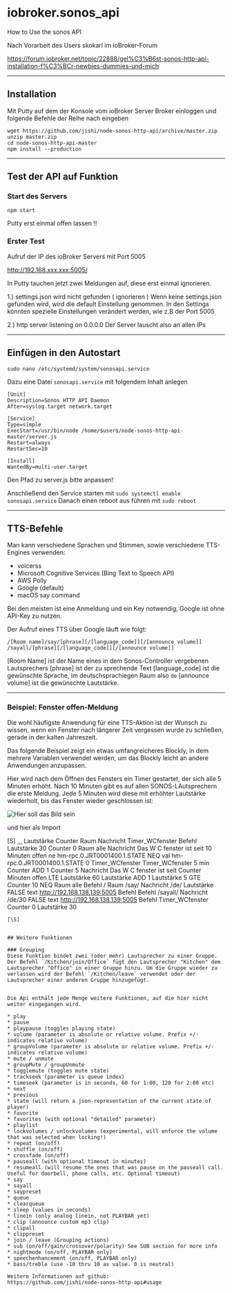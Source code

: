 # iobroker.sonos_api
How to Use the sonos API

Nach Vorarbeit des Users skokarl im ioBroker-Forum

https://forum.iobroker.net/topic/22888/gel%C3%B6st-sonos-http-api-installation-f%C3%BCr-newbies-dummies-und-mich

---

## Installation

Mit Putty auf dem der Konsole vom ioBroker Server Broker einloggen
und folgende Befehle der Reihe nach eingeben


```
wget https://github.com/jishi/node-sonos-http-api/archive/master.zip
unzip master.zip
cd node-sonos-http-api-master
npm install --production
```
---
## Test der API auf Funktion
### Start des Servers

```
npm start
```
Putty erst einmal offen lassen !!

### Erster Test

Aufruf der IP des ioBroker Servers mit Port 5005

http://192.168.xxx.xxx:5005/

In Putty tauchen jetzt zwei Meldungen auf, diese erst einmal ignorieren.

1.) settings.json wird nicht gefunden ( ignorieren )
Wenn keine settings.json gefunden wird, wird die default Einstellung genommen.
In den Settings könnten spezielle Einstellungen verändert werden, wie z.B der Port 5005

2.) http server listening on 0.0.0.0
Der Server lauscht also an allen IPs

---
## Einfügen in den Autostart
```
sudo nano /etc/systemd/system/sonosapi.service
```

Dazu eine Datei `sonosapi.service` mit folgendem Inhalt anlegen

```
[Unit]
Description=Sonos HTTP API Daemon
After=syslog.target network.target

[Service]
Type=simple
ExecStart=/usr/bin/node /home/$user$/node-sonos-http-api-master/server.js
Restart=always
RestartSec=10

[Install]
WantedBy=multi-user.target
```

Den Pfad zu server.js bitte anpassen!

Anschließend den Service starten mit `sudo systemctl enable sonosapi.service`
Danach einen reboot aus führen mit `sudo reboot`

---

## TTS-Befehle
Man kann verschiedene Sprachen und Stimmen, sowie verschiedene TTS-Engines verwenden:

* voicerss
* Microsoft Cognitive Services (Bing Text to Speech API)
* AWS Polly
* Google (default)
* macOS say command

Bei den meisten ist eine Anmeldung und ein Key notwendig, Google ist ohne API-Key zu nutzen.

Der Aufruf eines TTS über Google läuft wie folgt:

```
/[Room name]/say/[phrase][/[language_code]][/[announce volume]]
/sayall/[phrase][/[language_code]][/[announce volume]]
```

[Room Name] ist der Name eines in dem Sonos-Controller vergebenen Lautsprechers
[phrase] ist der zu sprechende Text
[language_code] ist die gewünschte Sprache, im deutschsprachiegen Raum also `de`
[announce volume] ist die gewünschte Lautstärke. 

---

### Beispiel: Fenster offen-Meldung
Die wohl häufigste Anwendung für eine TTS-Aktion ist der Wunsch zu wissen, wenn ein Fenster nach längerer Zeit vergessen wurde zu schließen, gerade in der kalten Jahreszeit.

Das folgende Beispiel zeigt ein etwas umfangreicheres Blockly, in dem mehrere Variablen verwendet werden, um das Blockly leicht an andere Anwendungen anzupassen.

Hier wird nach dem Öffnen des Fensters ein Timer gestartet, der sich alle 5 Minuten erhöht.
Nach 10 Minuten gibt es auf allen SONOS-LAutsprechern die erste Meldung.
Jede  5 Minuten wird diese mit erhöhter Lautstärke wiederholt, bis das Fenster wieder geschlossen ist:

![Hier soll das Bild sein](Blockly_Ansage_WC_Fenster.png "Das Blockly als Bild")

und hier als Import

[S]
¸¸¸
<xml xmlns="http://www.w3.org/1999/xhtml">
  <variables>
    <variable type="" id="@^s0bK9fM:FXZwSl7)^N">Lautstärke</variable>
    <variable type="" id="6:s1Zo4W5}f483}-qH}T">Counter</variable>
    <variable type="" id="SFwS`:dt]EDO$hdjaz:5">Raum</variable>
    <variable type="" id="gvn.@ec[1RiFVpP7PX{a">Nachricht</variable>
    <variable type="undefined" id="Timer_WCfenster">Timer_WCfenster</variable>
    <variable type="" id="1T#Gu#s8/SO!EIx[Q,9=">Befehl</variable>
  </variables>
  <block type="variables_set" id="q{;[qF4pxCOp@7|.kUM4" x="188" y="-487">
    <field name="VAR" id="@^s0bK9fM:FXZwSl7)^N" variabletype="">Lautstärke</field>
    <value name="VALUE">
      <block type="math_number" id="gSS+(#*mDEN:JgfL@`wz">
        <field name="NUM">30</field>
      </block>
    </value>
    <next>
      <block type="variables_set" id="S@vH848L$j=0ywb)[}fP">
        <field name="VAR" id="6:s1Zo4W5}f483}-qH}T" variabletype="">Counter</field>
        <value name="VALUE">
          <block type="math_number" id="_Va5N^VM3I|Bxz@}*7Qh">
            <field name="NUM">0</field>
          </block>
        </value>
        <next>
          <block type="variables_set" id="i0(fyj`ojuMM~w/sIJkm">
            <field name="VAR" id="SFwS`:dt]EDO$hdjaz:5" variabletype="">Raum</field>
            <value name="VALUE">
              <block type="text" id="*|*o=(NTCaGIUc5L}M#@">
                <field name="TEXT">alle</field>
              </block>
            </value>
            <next>
              <block type="variables_set" id="Brv7I`#{[,Y4b:iq=cP8">
                <field name="VAR" id="gvn.@ec[1RiFVpP7PX{a" variabletype="">Nachricht</field>
                <value name="VALUE">
                  <block type="text" id="FO#/mWcmHx42?Q^{BvgR">
                    <field name="TEXT">Das W C fenster ist seit 10 Minuten offen</field>
                  </block>
                </value>
                <next>
                  <block type="on_ext" id="*$F$h%MF@=voV_mnHxLk">
                    <mutation items="1"></mutation>
                    <field name="CONDITION">ne</field>
                    <field name="ACK_CONDITION"></field>
                    <value name="OID0">
                      <shadow type="field_oid" id="ULPFV!EFYivh/tGiULG*">
                        <field name="oid">hm-rpc.0.JRT0001400.1.STATE</field>
                      </shadow>
                    </value>
                    <statement name="STATEMENT">
                      <block type="controls_if" id="y)yHf/q-?:(j/Q*dwe(c">
                        <mutation else="1"></mutation>
                        <value name="IF0">
                          <block type="logic_compare" id="t#/rRBq=7!Wd%Jxns8/@">
                            <field name="OP">NEQ</field>
                            <value name="A">
                              <block type="get_value" id="0l;1(ei`iKBK]5-zRb^t">
                                <field name="ATTR">val</field>
                                <field name="OID">hm-rpc.0.JRT0001400.1.STATE</field>
                              </block>
                            </value>
                            <value name="B">
                              <block type="math_number" id="YY:g3hS.)6Gh+45Dtk7i">
                                <field name="NUM">0</field>
                              </block>
                            </value>
                          </block>
                        </value>
                        <statement name="DO0">
                          <block type="timeouts_clearinterval" id="u{%g}+LYK5ek*DE@NkK[">
                            <field name="NAME">Timer_WCfenster</field>
                            <next>
                              <block type="timeouts_setinterval" id=":nL4Pw_k(Kf.jA!XMj*e">
                                <field name="NAME">Timer_WCfenster</field>
                                <field name="INTERVAL">5</field>
                                <field name="UNIT">min</field>
                                <statement name="STATEMENT">
                                  <block type="variables_set" id="nI?TFBxvyt},^dN$~trc">
                                    <field name="VAR" id="6:s1Zo4W5}f483}-qH}T" variabletype="">Counter</field>
                                    <value name="VALUE">
                                      <block type="math_arithmetic" id="7#RafW+X,_c5JF/8H4?0">
                                        <field name="OP">ADD</field>
                                        <value name="A">
                                          <shadow type="math_number" id="vQ6)nub,ePq`*|,=[w3d">
                                            <field name="NUM">1</field>
                                          </shadow>
                                          <block type="variables_get" id="48jA23v`2Hh)m63coJz`">
                                            <field name="VAR" id="6:s1Zo4W5}f483}-qH}T" variabletype="">Counter</field>
                                          </block>
                                        </value>
                                        <value name="B">
                                          <shadow type="math_number" id="0+mw;mJ@CC9P85FRknk?">
                                            <field name="NUM">5</field>
                                          </shadow>
                                        </value>
                                      </block>
                                    </value>
                                    <next>
                                      <block type="variables_set" id="bl-miA0OUtio8DsmTJlJ">
                                        <field name="VAR" id="gvn.@ec[1RiFVpP7PX{a" variabletype="">Nachricht</field>
                                        <value name="VALUE">
                                          <block type="text_join" id=",LNlctr%P=?(F~taMOB(">
                                            <mutation items="3"></mutation>
                                            <value name="ADD0">
                                              <block type="text" id="XPR^x`{TLs/C},wFickb">
                                                <field name="TEXT">Das W C fenster ist seit </field>
                                              </block>
                                            </value>
                                            <value name="ADD1">
                                              <block type="variables_get" id="Bub#:@(_C=f5ONGMN,Cw">
                                                <field name="VAR" id="6:s1Zo4W5}f483}-qH}T" variabletype="">Counter</field>
                                              </block>
                                            </value>
                                            <value name="ADD2">
                                              <block type="text" id="}K)l#fBVM89E5iZ_,@c(">
                                                <field name="TEXT"> Minuten offen</field>
                                              </block>
                                            </value>
                                          </block>
                                        </value>
                                        <next>
                                          <block type="controls_if" id="z%6f_ZGAAWi2GZ;tS]F^">
                                            <value name="IF0">
                                              <block type="logic_compare" id="ed4uNFC+d$vuk9+Bz8{Q">
                                                <field name="OP">LTE</field>
                                                <value name="A">
                                                  <block type="variables_get" id="z=`wd`.`V$dn,]OuGCTB">
                                                    <field name="VAR" id="@^s0bK9fM:FXZwSl7)^N" variabletype="">Lautstärke</field>
                                                  </block>
                                                </value>
                                                <value name="B">
                                                  <block type="math_number" id="ML*WB=F,YmX0kI0R3@$j">
                                                    <field name="NUM">60</field>
                                                  </block>
                                                </value>
                                              </block>
                                            </value>
                                            <statement name="DO0">
                                              <block type="variables_set" id="J+^IB,P,b-slW,_53*E!">
                                                <field name="VAR" id="@^s0bK9fM:FXZwSl7)^N" variabletype="">Lautstärke</field>
                                                <value name="VALUE">
                                                  <block type="math_arithmetic" id="tCE3ilPo~]j`o){McsHM">
                                                    <field name="OP">ADD</field>
                                                    <value name="A">
                                                      <shadow type="math_number" id="vQ6)nub,ePq`*|,=[w3d">
                                                        <field name="NUM">1</field>
                                                      </shadow>
                                                      <block type="variables_get" id="k=Tp`H/Ej]z#7ri!Um+s">
                                                        <field name="VAR" id="@^s0bK9fM:FXZwSl7)^N" variabletype="">Lautstärke</field>
                                                      </block>
                                                    </value>
                                                    <value name="B">
                                                      <shadow type="math_number" id="u[Z2Wg?hBcgE(XeJ,}Q$">
                                                        <field name="NUM">5</field>
                                                      </shadow>
                                                    </value>
                                                  </block>
                                                </value>
                                              </block>
                                            </statement>
                                            <next>
                                              <block type="controls_if" id="WJ%To+9c;ZktW[())7jO">
                                                <value name="IF0">
                                                  <block type="logic_compare" id="vwm`z6}X~V@*26lwrwVr">
                                                    <field name="OP">GTE</field>
                                                    <value name="A">
                                                      <block type="variables_get" id="-5+3oGu4pl?38R-F[LfN">
                                                        <field name="VAR" id="6:s1Zo4W5}f483}-qH}T" variabletype="">Counter</field>
                                                      </block>
                                                    </value>
                                                    <value name="B">
                                                      <block type="math_number" id="g|d,H)lbq.wa:O,MH=7+">
                                                        <field name="NUM">10</field>
                                                      </block>
                                                    </value>
                                                  </block>
                                                </value>
                                                <statement name="DO0">
                                                  <block type="controls_if" id="./Q3|;`OS9W])ALp^fdI">
                                                    <mutation else="1"></mutation>
                                                    <value name="IF0">
                                                      <block type="logic_compare" id="ITuPw}=|f)$EWGU!Sg$,">
                                                        <field name="OP">NEQ</field>
                                                        <value name="A">
                                                          <block type="variables_get" id="p~h16t!@6@;q!:$yW[0d">
                                                            <field name="VAR" id="SFwS`:dt]EDO$hdjaz:5" variabletype="">Raum</field>
                                                          </block>
                                                        </value>
                                                        <value name="B">
                                                          <block type="text" id="8}+n8~;*F;L+lPjbr^7m">
                                                            <field name="TEXT">alle</field>
                                                          </block>
                                                        </value>
                                                      </block>
                                                    </value>
                                                    <statement name="DO0">
                                                      <block type="variables_set" id="BY?T;$TYb4fbmeVO+/0S">
                                                        <field name="VAR" id="1T#Gu#s8/SO!EIx[Q,9=" variabletype="">Befehl</field>
                                                        <value name="VALUE">
                                                          <block type="text_join" id="z5T4qmW(ZsjWY?S}ow+$">
                                                            <mutation items="6"></mutation>
                                                            <value name="ADD0">
                                                              <block type="text" id="ms:NU#}0J[8+s/sJtWP!">
                                                                <field name="TEXT">/</field>
                                                              </block>
                                                            </value>
                                                            <value name="ADD1">
                                                              <block type="variables_get" id="PwsFL.g214Y:]#_2m0LS">
                                                                <field name="VAR" id="SFwS`:dt]EDO$hdjaz:5" variabletype="">Raum</field>
                                                              </block>
                                                            </value>
                                                            <value name="ADD2">
                                                              <block type="text" id="U!#)6,:sZ:tp*kTuuUm[">
                                                                <field name="TEXT">/say/</field>
                                                              </block>
                                                            </value>
                                                            <value name="ADD3">
                                                              <block type="variables_get" id="N!hFsUL6m{E6nnGrgB*7">
                                                                <field name="VAR" id="gvn.@ec[1RiFVpP7PX{a" variabletype="">Nachricht</field>
                                                              </block>
                                                            </value>
                                                            <value name="ADD4">
                                                              <block type="text" id="9B2RQfgdGuW_LI}Ph^d?">
                                                                <field name="TEXT">/de/</field>
                                                              </block>
                                                            </value>
                                                            <value name="ADD5">
                                                              <block type="variables_get" id="PXt*?LD60C[Tf3u4To--">
                                                                <field name="VAR" id="@^s0bK9fM:FXZwSl7)^N" variabletype="">Lautstärke</field>
                                                              </block>
                                                            </value>
                                                          </block>
                                                        </value>
                                                        <next>
                                                          <block type="request" id="%Cmgm;YVCkM@58d4}K;4">
                                                            <mutation with_statement="false"></mutation>
                                                            <field name="WITH_STATEMENT">FALSE</field>
                                                            <field name="LOG"></field>
                                                            <value name="URL">
                                                              <shadow type="text" id="2N%(5gEJVCv/OZJrdq/J">
                                                                <field name="TEXT">text</field>
                                                              </shadow>
                                                              <block type="text_join" id="=q*Bjikt]*c/o/xP@nI@">
                                                                <mutation items="2"></mutation>
                                                                <value name="ADD0">
                                                                  <block type="text" id="O@|Dj(Rx;IRoRvz_mA8(">
                                                                    <field name="TEXT">http://192.168.138.139:5005</field>
                                                                  </block>
                                                                </value>
                                                                <value name="ADD1">
                                                                  <block type="variables_get" id="paI|Y4m|FwdQ@TfX{+Bo">
                                                                    <field name="VAR" id="1T#Gu#s8/SO!EIx[Q,9=" variabletype="">Befehl</field>
                                                                  </block>
                                                                </value>
                                                              </block>
                                                            </value>
                                                          </block>
                                                        </next>
                                                      </block>
                                                    </statement>
                                                    <statement name="ELSE">
                                                      <block type="variables_set" id="zN~7#2;CEU{127GheI_f">
                                                        <field name="VAR" id="1T#Gu#s8/SO!EIx[Q,9=" variabletype="">Befehl</field>
                                                        <value name="VALUE">
                                                          <block type="text_join" id="C_UkCh(Y+fv_pKv2{eCM">
                                                            <mutation items="3"></mutation>
                                                            <value name="ADD0">
                                                              <block type="text" id="d(8r0f+{PO7=s$eKM}Wg">
                                                                <field name="TEXT">/sayall/</field>
                                                              </block>
                                                            </value>
                                                            <value name="ADD1">
                                                              <block type="variables_get" id="6}hNH{l,{yTBgWBmt0{G">
                                                                <field name="VAR" id="gvn.@ec[1RiFVpP7PX{a" variabletype="">Nachricht</field>
                                                              </block>
                                                            </value>
                                                            <value name="ADD2">
                                                              <block type="text" id="G%3cdi;8FXkS{NZR02wD">
                                                                <field name="TEXT">/de/30</field>
                                                              </block>
                                                            </value>
                                                          </block>
                                                        </value>
                                                        <next>
                                                          <block type="request" id="P:YmXs1^!k-@VjUQzZ7_">
                                                            <mutation with_statement="false"></mutation>
                                                            <field name="WITH_STATEMENT">FALSE</field>
                                                            <field name="LOG"></field>
                                                            <value name="URL">
                                                              <shadow type="text" id="2N%(5gEJVCv/OZJrdq/J">
                                                                <field name="TEXT">text</field>
                                                              </shadow>
                                                              <block type="text_join" id="HR]p-G@W%02ew]0]O|q`">
                                                                <mutation items="2"></mutation>
                                                                <value name="ADD0">
                                                                  <block type="text" id="{3a`Yvd8-=s.o9VJTM_Y">
                                                                    <field name="TEXT">http://192.168.138.139:5005</field>
                                                                  </block>
                                                                </value>
                                                                <value name="ADD1">
                                                                  <block type="variables_get" id="`u3^(S@1XgqA,$X1b,df">
                                                                    <field name="VAR" id="1T#Gu#s8/SO!EIx[Q,9=" variabletype="">Befehl</field>
                                                                  </block>
                                                                </value>
                                                              </block>
                                                            </value>
                                                          </block>
                                                        </next>
                                                      </block>
                                                    </statement>
                                                  </block>
                                                </statement>
                                              </block>
                                            </next>
                                          </block>
                                        </next>
                                      </block>
                                    </next>
                                  </block>
                                </statement>
                              </block>
                            </next>
                          </block>
                        </statement>
                        <statement name="ELSE">
                          <block type="timeouts_clearinterval" id=")w1trj_P`?%/lwxMJ#Y8">
                            <field name="NAME">Timer_WCfenster</field>
                            <next>
                              <block type="variables_set" id="cJp$3-cSu~[TzNr]Q;t_">
                                <field name="VAR" id="6:s1Zo4W5}f483}-qH}T" variabletype="">Counter</field>
                                <value name="VALUE">
                                  <block type="math_number" id="U2gP8Q.5g*!RsI2/u0]/">
                                    <field name="NUM">0</field>
                                  </block>
                                </value>
                                <next>
                                  <block type="variables_set" id="3R!t48Fv}706m[2*NWeP">
                                    <field name="VAR" id="@^s0bK9fM:FXZwSl7)^N" variabletype="">Lautstärke</field>
                                    <value name="VALUE">
                                      <block type="math_number" id="3cD`wY@rC{qISaNK7_;`">
                                        <field name="NUM">30</field>
                                      </block>
                                    </value>
                                  </block>
                                </next>
                              </block>
                            </next>
                          </block>
                        </statement>
                      </block>
                    </statement>
                  </block>
                </next>
              </block>
            </next>
          </block>
        </next>
      </block>
    </next>
  </block>
</xml>
```
[\S]


## Weitere Funktionen

### Grouping
Diese Funktion bindet zwei (oder mehr) Lautsprecher zu einer Gruppe. Der Befehl `/Kitchen/join/Office` fügt den Lautsprecher "Kitchen" dem Lautsprecher "Office" in einer Gruppe hinzu. Um die Gruppe wieder zu verlassen wird der Befehl `/Kitchen/leave` verwendet oder der Lautsprecher einer anderen Gruppe hinzugefügt.


Die Api enthält jede Menge weitere Funktionen, auf die hier nicht weiter eingegangen wird.

* play
* pause
* playpause (toggles playing state)
* volume (parameter is absolute or relative volume. Prefix +/- indicates relative volume)
* groupVolume (parameter is absolute or relative volume. Prefix +/- indicates relative volume)
* mute / unmute
* groupMute / groupUnmute
* togglemute (toggles mute state)
* trackseek (parameter is queue index)
* timeseek (parameter is in seconds, 60 for 1:00, 120 for 2:00 etc)
* next
* previous
* state (will return a json-representation of the current state of player)
* favorite
* favorites (with optional "detailed" parameter)
* playlist
* lockvolumes / unlockvolumes (experimental, will enforce the volume that was selected when locking!)
* repeat (on/off)
* shuffle (on/off)
* crossfade (on/off)
* pauseall (with optional timeout in minutes)
* resumeall (will resume the ones that was pause on the pauseall call. Useful for doorbell, phone calls, etc. Optional timeout)
* say
* sayall
* saypreset
* queue
* clearqueue
* sleep (values in seconds)
* linein (only analog linein, not PLAYBAR yet)
* clip (announce custom mp3 clip)
* clipall
* clippreset
* join / leave (Grouping actions)
* sub (on/off/gain/crossover/polarity) See SUB section for more info
* nightmode (on/off, PLAYBAR only)
* speechenhancement (on/off, PLAYBAR only)
* bass/treble (use -10 thru 10 as value. 0 is neutral)

Weitere Informationen auf github:
https://github.com/jishi/node-sonos-http-api#usage
